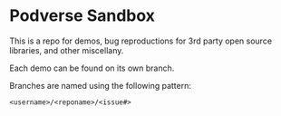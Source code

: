 # Podverse Sandbox

This is a repo for demos, bug reproductions for 3rd party open source libraries, and other miscellany.

Each demo can be found on its own branch.

Branches are named using the following pattern:

`<username>/<reponame>/<issue#>`
